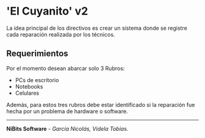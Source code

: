 # 'El Cuyanito' v2
La idea principal de los directivos es crear un sistema donde se registre cada reparación realizada por los técnicos. 
## Requerimientos
Por el momento desean abarcar solo 3 Rubros:
- PCs de escritorio 
- Notebooks 
- Celulares

Además, para estos tres rubros debe estar identificado si la reparación fue hecha por un problema de hardware o software.

---

**NiBits Software** - *García Nicolás, Videla Tobías.*